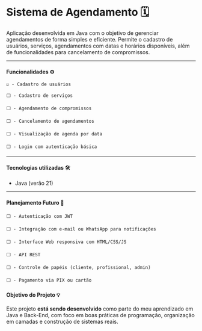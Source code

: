 # Sistema de Agendamento 🗓️
 
Aplicação desenvolvida em Java com o objetivo de gerenciar agendamentos de forma simples e eficiente. Permite o cadastro de usuários, serviços, agendamentos com datas e horários disponíveis, além de funcionalidades para cancelamento de compromissos.

---

#### Funcionalidades ⚙️

    ☑️ - Cadastro de usuários
    
    ⬜️ - Cadastro de serviços
    
    ⬜️ - Agendamento de compromissos
    
    ⬜️ - Cancelamento de agendamentos
    
    ⬜️ - Visualização de agenda por data
    
    ⬜️ - Login com autenticação básica

---

#### Tecnologias utilizadas 🛠️

- Java (verão 21)

---
#### Planejamento Futuro 📌

    ⬜️ - Autenticação com JWT

    ⬜️ - Integração com e-mail ou WhatsApp para notificações

    ⬜️ - Interface Web responsiva com HTML/CSS/JS

    ⬜️ - API REST

    ⬜️ - Controle de papéis (cliente, profissional, admin)

    ⬜️ - Pagamento via PIX ou cartão

#### Objetivo do Projeto 💡

Este projeto **está sendo desenvolvido** como parte do meu aprendizado em Java e Back-End, com foco em boas práticas de programação, organização em camadas e construção de sistemas reais.
